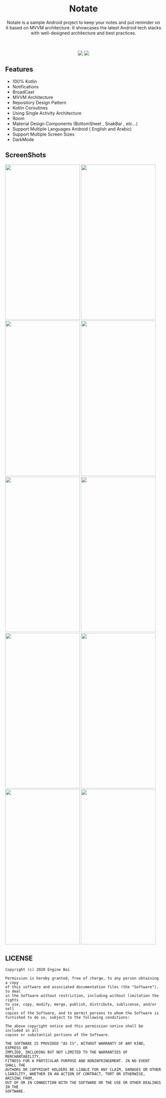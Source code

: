 <h1 align="center">Notate</h1>

<p align="center">
Notate is a sample Android project to keep your notes and put reminder on it based on MVVM architecture. It showcases the latest Android tech stacks with well-designed architecture and best practices.
  
  </br>
  </br>
  </br>
  
<p align = "center" >
  <img src="ScreenShot/9.png">
  <img src="ScreenShot/10.png"> 
</p>

## Features
* 100% Kotlin
* Notifications
* BroadCast
* MVVM Architecture
* Repository Design Pattern 
* Kotlin Coroutines
* Using Single Activity Architecture
* Room
* Material Design Components (BottomSheet , SnakBar , etc...)
* Support Multiple Languages Android ( English and Arabic)
* Support Multiple Screen Sizes
* DarkMode

## ScreenShots
<p align = "left" >
  <img width="240" height="500" src="ScreenShot/1.png">
  <img width="240" height="500" src="ScreenShot/2.png"> 
  <img width="240" height="500" src="ScreenShot/3.png"> 
  <img width="240" height="500" src="ScreenShot/4.png">
  <img width="240" height="500" src="ScreenShot/5.png"> 
  <img width="240" height="500" src="ScreenShot/6.png">
  <img width="240" height="500" src="ScreenShot/7.png">
  <img width="240" height="500" src="ScreenShot/8.png">
  <img width="240" height="500" src="ScreenShot/11.png">
  <img width="240" height="500" src="ScreenShot/12.png">
</p>

## LICENSE

```
Copyright (c) 2020 Engine Bai

Permission is hereby granted, free of charge, to any person obtaining a copy
of this software and associated documentation files (the "Software"), to deal
in the Software without restriction, including without limitation the rights
to use, copy, modify, merge, publish, distribute, sublicense, and/or sell
copies of the Software, and to permit persons to whom the Software is
furnished to do so, subject to the following conditions:

The above copyright notice and this permission notice shall be included in all
copies or substantial portions of the Software.

THE SOFTWARE IS PROVIDED "AS IS", WITHOUT WARRANTY OF ANY KIND, EXPRESS OR
IMPLIED, INCLUDING BUT NOT LIMITED TO THE WARRANTIES OF MERCHANTABILITY,
FITNESS FOR A PARTICULAR PURPOSE AND NONINFRINGEMENT. IN NO EVENT SHALL THE
AUTHORS OR COPYRIGHT HOLDERS BE LIABLE FOR ANY CLAIM, DAMAGES OR OTHER
LIABILITY, WHETHER IN AN ACTION OF CONTRACT, TORT OR OTHERWISE, ARISING FROM,
OUT OF OR IN CONNECTION WITH THE SOFTWARE OR THE USE OR OTHER DEALINGS IN THE
SOFTWARE.
```


